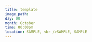 ```yaml
---
title: template
image_path: 
day: 00
month: October
time: 00:00pm
location: SAMPLE, <br />SAMPLE, SAMPLE
---
```

